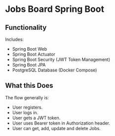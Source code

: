 # Jobs Board Spring Boot

## Functionality
Includes:
- Spring Boot Web
- Spring Boot Actuator
- Spring Boot Security (JWT Token Management)
- Spring Boot JPA
- PostgreSQL Database (Docker Compose)

## What this Does
The flow generally is:

- User registers.
- User logs in.
- User gets a JWT token.
- User uses Bearer token in Authorization header.
- User can get, add, update and delete Jobs.